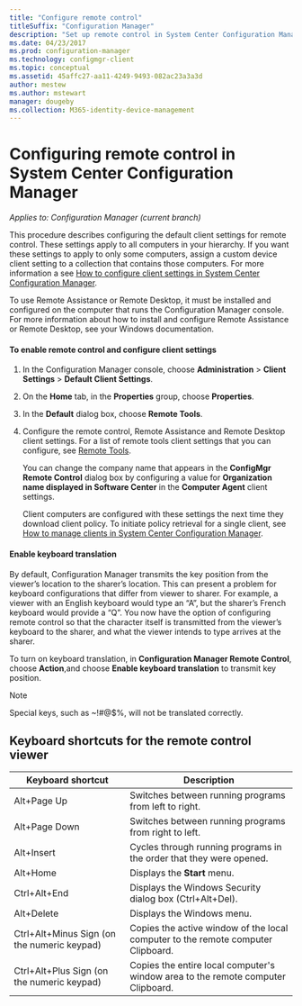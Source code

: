 ```yaml
---
title: "Configure remote control"
titleSuffix: "Configuration Manager"
description: "Set up remote control in System Center Configuration Manager."
ms.date: 04/23/2017
ms.prod: configuration-manager
ms.technology: configmgr-client
ms.topic: conceptual
ms.assetid: 45affc27-aa11-4249-9493-082ac23a3a3d
author: mestew
ms.author: mstewart
manager: dougeby
ms.collection: M365-identity-device-management
---
```

# Configuring remote control in System Center Configuration Manager

*Applies to: Configuration Manager (current branch)*

 This procedure describes configuring the default client settings for remote control. These settings apply to all computers in your hierarchy. If you want these settings to apply to only some computers, assign a custom device client setting to a collection that contains those computers. For more information a see [How to configure client settings in System Center Configuration Manager](../../../../core/clients/deploy/configure-client-settings.md). 

To use Remote Assistance or Remote Desktop, it must be installed and configured on the computer that runs the Configuration Manager console. For more information about how to install and configure Remote Assistance or Remote Desktop, see your Windows documentation.  

#### To enable remote control and configure client settings  

1. In the Configuration Manager console, choose **Administration** > **Client Settings** > **Default Client Settings**.  

2. On the **Home** tab, in the **Properties** group, choose **Properties**.  

3. In the **Default**  dialog box, choose **Remote Tools**.  

4. Configure the remote control, Remote Assistance and Remote Desktop client settings. For a list of remote tools client settings that you can configure, see [Remote Tools](../../../../core/clients/deploy/about-client-settings.md#remote-tools).  

   You can change the company name that appears in the **ConfigMgr Remote Control** dialog box by configuring a value for **Organization name displayed in Software Center** in the **Computer Agent** client settings.  

   Client computers are configured with these settings the next time they download client policy. To initiate policy retrieval for a single client, see [How to manage clients in System Center Configuration Manager](../../../../core/clients/manage/manage-clients.md).  

#### Enable keyboard translation

By default, Configuration Manager transmits the key position from the viewer’s location to the sharer’s location. This can present a problem for keyboard configurations that differ from viewer to sharer. For example, a viewer with an English keyboard would type an “A”, but the sharer’s French keyboard would provide a “Q”. You now have the option of configuring remote control so that the character itself is transmitted from the viewer’s keyboard to the sharer, and what the viewer intends to type arrives at the sharer.

To turn on keyboard translation, in **Configuration Manager Remote Control**, choose **Action**,and choose **Enable keyboard translation** to transmit key position.

> [!NOTE]
>
> Special keys, such as ~!#@$%, will not be translated correctly.


## Keyboard shortcuts for the remote control viewer

|Keyboard shortcut|Description|  
|-----------------------|-----------------|  
|Alt+Page Up|Switches between running programs from left to right.|  
|Alt+Page Down|Switches between running programs from right to left.|  
|Alt+Insert|Cycles through running programs in the order that they were opened.|  
|Alt+Home|Displays the **Start** menu.|  
|Ctrl+Alt+End|Displays the Windows Security dialog box (Ctrl+Alt+Del).|  
|Alt+Delete|Displays the Windows menu.|  
|Ctrl+Alt+Minus Sign (on the numeric keypad)|Copies the active window of the local computer to the remote computer Clipboard.|  
|Ctrl+Alt+Plus Sign (on the numeric keypad)|Copies the entire local computer's window area to the remote computer Clipboard.|  

